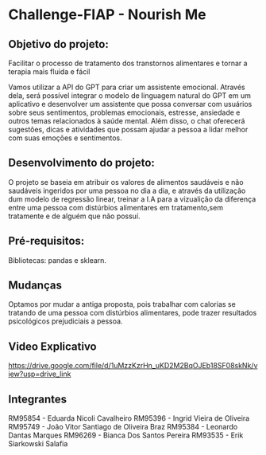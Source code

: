 # Challenge-FIAP - Nourish Me

## Objetivo do projeto:
Facilitar o processo de tratamento dos transtornos alimentares e tornar a terapia mais fluida e fácil

Vamos utilizar a API do GPT para criar um assistente emocional. Através dela, será possível integrar o modelo de linguagem natural do GPT em um aplicativo e desenvolver um assistente que possa conversar com usuários sobre seus sentimentos, problemas emocionais, estresse, ansiedade e outros temas relacionados à saúde mental. Além disso, o chat oferecerá sugestões, dicas e atividades que possam ajudar a pessoa a lidar melhor com suas emoções e sentimentos.

## Desenvolvimento do projeto:
O projeto se baseia em atribuir os valores de alimentos saudáveis e não saudáveis ingeridos por uma pessoa no dia a dia, e através da utilização dum modelo
de regressão linear, treinar a I.A para a vizualição da diferença entre uma pessoa com distúrbios alimentares em tratamento,sem tratamente e de alguém que não possuí.

## Pré-requisitos:
Bibliotecas: pandas e sklearn.

## Mudanças
Optamos por mudar a antiga proposta, pois trabalhar com calorias se tratando de uma pessoa com distúrbios alimentares, pode trazer resultados psicológicos prejudiciais a pessoa.

## Video Explicativo
https://drive.google.com/file/d/1uMzzKzrHn_uKD2M2BqOJEb18SF08skNk/view?usp=drive_link

## Integrantes
RM95854 - Eduarda Nicoli Cavalheiro
RM95396 - Ingrid Vieira de Oliveira
RM95749 - João Vitor Santiago de Oliveira Braz
RM95384 - Leonardo Dantas Marques
RM96269 - Bianca Dos Santos Pereira
RM93535 - Erik Siarkowski Salafia
